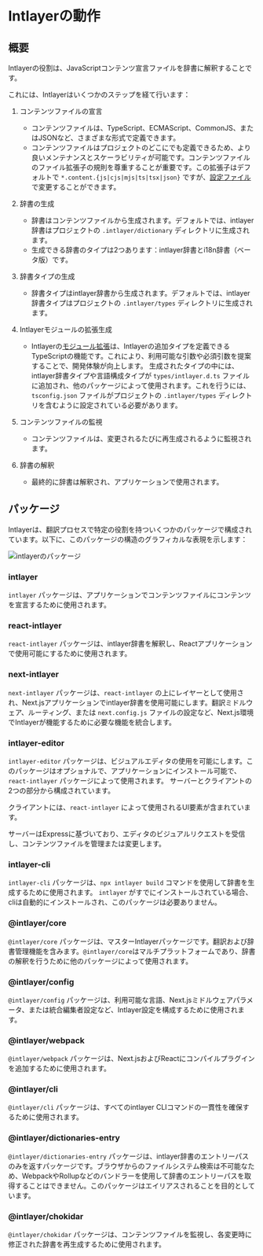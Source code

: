 # Intlayerの動作

## 概要

Intlayerの役割は、JavaScriptコンテンツ宣言ファイルを辞書に解釈することです。

これには、Intlayerはいくつかのステップを経て行います：

1. コンテンツファイルの宣言

   - コンテンツファイルは、TypeScript、ECMAScript、CommonJS、またはJSONなど、さまざまな形式で定義できます。
   - コンテンツファイルはプロジェクトのどこにでも定義できるため、より良いメンテナンスとスケーラビリティが可能です。コンテンツファイルのファイル拡張子の規則を尊重することが重要です。この拡張子はデフォルトで `*.content.{js|cjs|mjs|ts|tsx|json}` ですが、[設定ファイル](https://github.com/aymericzip/intlayer/blob/main/docs/ja/configuration.md)で変更することができます。

2. 辞書の生成

   - 辞書はコンテンツファイルから生成されます。デフォルトでは、intlayer辞書はプロジェクトの `.intlayer/dictionary` ディレクトリに生成されます。
   - 生成できる辞書のタイプは2つあります：intlayer辞書とi18n辞書（ベータ版）です。

3. 辞書タイプの生成

   - 辞書タイプはintlayer辞書から生成されます。デフォルトでは、intlayer辞書タイプはプロジェクトの `.intlayer/types` ディレクトリに生成されます。

4. Intlayerモジュールの拡張生成

   - Intlayerの[モジュール拡張](https://www.typescriptlang.org/docs/handbook/declaration-merging.html)は、Intlayerの追加タイプを定義できるTypeScriptの機能です。これにより、利用可能な引数や必須引数を提案することで、開発体験が向上します。
     生成されたタイプの中には、intlayer辞書タイプや言語構成タイプが `types/intlayer.d.ts` ファイルに追加され、他のパッケージによって使用されます。これを行うには、`tsconfig.json` ファイルがプロジェクトの `.intlayer/types` ディレクトリを含むように設定されている必要があります。

5. コンテンツファイルの監視

   - コンテンツファイルは、変更されるたびに再生成されるように監視されます。

6. 辞書の解釈
   - 最終的に辞書は解釈され、アプリケーションで使用されます。

## パッケージ

Intlayerは、翻訳プロセスで特定の役割を持ついくつかのパッケージで構成されています。以下に、このパッケージの構造のグラフィカルな表現を示します：

![intlayerのパッケージ](https://github.com/aymericzip/intlayer/blob/main/docs/assets/packages_dependency_graph.svg)

### intlayer

`intlayer` パッケージは、アプリケーションでコンテンツファイルにコンテンツを宣言するために使用されます。

### react-intlayer

`react-intlayer` パッケージは、intlayer辞書を解釈し、Reactアプリケーションで使用可能にするために使用されます。

### next-intlayer

`next-intlayer` パッケージは、`react-intlayer` の上にレイヤーとして使用され、Next.jsアプリケーションでintlayer辞書を使用可能にします。翻訳ミドルウェア、ルーティング、または `next.config.js` ファイルの設定など、Next.js環境でIntlayerが機能するために必要な機能を統合します。

### intlayer-editor

`intlayer-editor` パッケージは、ビジュアルエディタの使用を可能にします。このパッケージはオプショナルで、アプリケーションにインストール可能で、`react-intlayer` パッケージによって使用されます。
サーバーとクライアントの2つの部分から構成されています。

クライアントには、`react-intlayer` によって使用されるUI要素が含まれています。

サーバーはExpressに基づいており、エディタのビジュアルリクエストを受信し、コンテンツファイルを管理または変更します。

### intlayer-cli

`intlayer-cli` パッケージは、`npx intlayer build` コマンドを使用して辞書を生成するために使用されます。 `intlayer` がすでにインストールされている場合、cliは自動的にインストールされ、このパッケージは必要ありません。

### @intlayer/core

`@intlayer/core` パッケージは、マスターIntlayerパッケージです。翻訳および辞書管理機能を含みます。`@intlayer/core`はマルチプラットフォームであり、辞書の解釈を行うために他のパッケージによって使用されます。

### @intlayer/config

`@intlayer/config` パッケージは、利用可能な言語、Next.jsミドルウェアパラメータ、または統合編集者設定など、Intlayer設定を構成するために使用されます。

### @intlayer/webpack

`@intlayer/webpack` パッケージは、Next.jsおよびReactにコンパイルプラグインを追加するために使用されます。

### @intlayer/cli

`@intlayer/cli` パッケージは、すべてのintlayer CLIコマンドの一貫性を確保するために使用されます。

### @intlayer/dictionaries-entry

`@intlayer/dictionaries-entry` パッケージは、intlayer辞書のエントリーパスのみを返すパッケージです。ブラウザからのファイルシステム検索は不可能なため、WebpackやRollupなどのバンドラーを使用して辞書のエントリーパスを取得することはできません。このパッケージはエイリアスされることを目的としています。

### @intlayer/chokidar

`@intlayer/chokidar` パッケージは、コンテンツファイルを監視し、各変更時に修正された辞書を再生成するために使用されます。
